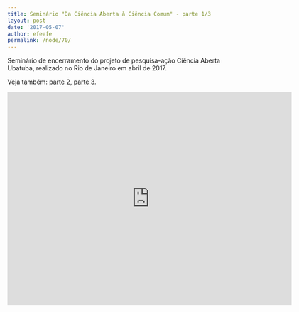 ```yaml
---
title: Seminário "Da Ciência Aberta à Ciência Comum" - parte 1/3
layout: post
date: '2017-05-07'
author: efeefe
permalink: /node/70/
---
```


Seminário de encerramento do projeto de pesquisa-ação Ciência Aberta Ubatuba, realizado no Rio de Janeiro em abril de 2017.

Veja também: [parte 2](../content/seminário-da-ciência-aberta-à-ciência-comum-parte-23.html "../content/seminário-da-ciência-aberta-à-ciência-comum-parte-23.html"), [parte 3](../content/seminário-da-ciência-aberta-à-ciência-comum-parte-33.html "../content/seminário-da-ciência-aberta-à-ciência-comum-parte-33.html").

<div class="ratio ratio-16x9"><iframe allowfullscreen="" class="youtube-field-player" frameborder="0" height="480" id="youtube-field-player" src="https://www.youtube.com/embed/9HgckRUWZLI?wmode=opaque" title="Embedded video for Seminário &amp;quot;Da Ciência Aberta à Ciência Comum&amp;quot; - parte 1/3" width="640"><a href="https://www.youtube.com/embed/9HgckRUWZLI?wmode=opaque">Embedded video for Seminário &amp;amp;quot;Da Ciência Aberta à Ciência Comum&amp;amp;quot; - parte 1/3</a></iframe></div>